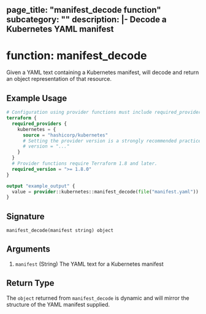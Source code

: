 page_title: "manifest_decode function"
subcategory: ""
description: |-
  Decode a Kubernetes YAML manifest 
---

# function: manifest_decode

Given a YAML text containing a Kubernetes manifest, will decode and return an object representation of that resource.

## Example Usage

```terraform
# Configuration using provider functions must include required_providers configuration.
terraform {
  required_providers {
    kubernetes = {
      source = "hashicorp/kubernetes"
      # Setting the provider version is a strongly recommended practice
      # version = "..."
    }
  }
  # Provider functions require Terraform 1.8 and later.
  required_version = ">= 1.8.0"
}

output "example_output" {
  value = provider::kubernetes::manifest_decode(file("manifest.yaml"))
}
```

## Signature

```text
manifest_decode(manifest string) object
```

## Arguments


1. `manifest` (String) The YAML text for a Kubernetes manifest


## Return Type

The `object` returned from `manifest_decode` is dynamic and will mirror the structure of the YAML manifest supplied. 